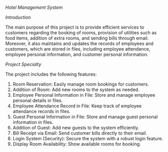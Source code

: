 *Hotel Management System*

*Introduction*

The main purpose of this project is to provide efficient services to customers regarding the booking of rooms, provision of utilities such as food items, addition of extra rooms, and sending bills through email. Moreover, it also maintains and updates the records of employees and customers, which are stored in files, including employee attendance, employee personal information, and customer personal information.

*Project Specialty*

The project includes the following features:

1. Room Reservation: Easily manage room bookings for customers.
2. Addition of Room: Add new rooms to the system as needed.
3. Employee Personal Information in File: Store and manage employee personal details in files.
4. Employee Attendance Record in File: Keep track of employee attendance records in files.
5. Guest Personal Information in File: Store and manage guest personal information in files.
6. Addition of Guest: Add new guests to the system efficiently.
7. Bill Receipt via Email: Send customer bills directly to their email.
8. Login System (Security): Secure the system with a robust login feature.
9. Display Room Availability: Show available rooms for booking.

